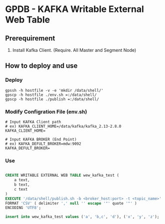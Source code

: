 # GPDB - KAFKA Writable External Web Table
## Prerequirement
1. Install Kafka Client. (Require. All Master and Segment Node)

## How to deploy and use

### Deploy
```shell script
gpssh -h hostfile -v -e 'mkdir /data/shell/'
gpscp -h hostfile ./env.sh =:/data/shell/
gpscp -h hostfile ./publish =:/data/shell/
```

### Modify Configration File (env.sh)
```shell
# Input KAFKA Client path
# ex) KAFKA_CLIENT_HOME=/data/kafka/kafka_2.13-2.8.0
KAFKA_CLIENT_HOME=

# Input KAFKA BROKER (End Point)
# ex) KAFKA_DEFULT_BROKER=mdw:9092
KAFKA_DEFULT_BROKER=
```

### Use
```sql

CREATE WRITABLE EXTERNAL WEB TABLE wew_kafka_test (
	a text,
	b text,
	c text
)
EXECUTE '/data/shell/publish.sh -b <broker_host:port> -t <topic_name>' ON ALL
FORMAT 'CSV' ( delimiter ',' null '' escape '"' quote '"' )
ENCODING 'UTF8';

insert into wew_kafka_test values ('a', 'b,c', 'd'), ('x', 'y', 'z');

```
